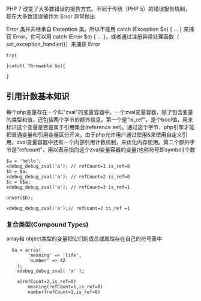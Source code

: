 PHP 7 改变了大多数错误的报告方式。不同于传统（PHP 5）的错误报告机制，现在大多数错误被作为 Error 异常抛出


Error 类并非继承自 Exception 类，所以不能用 catch (Exception $e) { ... } 来捕获 Error。你可以用 catch (Error $e) { ... }，或者通过注册异常处理函数（ set_exception_handler()）来捕获 Error

    try{
        
    }catch( Throwable $e){
        
    }
    
    
## 引用计数基本知识 


每个php变量存在一个叫"zval"的变量容器中。一个zval变量容器，除了包含变量的类型和值，还包括两个字节的额外信息。第一个是"is_ref"，是个bool值，用来标识这个变量是否是属于引用集合(reference set)。通过这个字节，php引擎才能把普通变量和引用变量区分开来，由于php允许用户通过使用&来使用自定义引用，zval变量容器中还有一个内部引用计数机制，来优化内存使用。第二个额外字节是"refcount"，用以表示指向这个zval变量容器的变量(也称符号即symbol)个数


    $a = 'hello';
    xdebug_debug_zval('a'); // refCount=1 is_ref=0
    $b = $a;
    xdebug_debug_zval('a'); // refCount=2 is_ref=0
    $c = &$a;
    xdebug_debug_zval('a'); // refCount=2 is_ref=1
    
    unset($b);

    xdebug_debug_zval('a');// refCount=2 is_ref =1

### 复合类型(Compound Types) 

array和 object类型的变量把它们的成员或属性存在自己的符号表中

    
      $a = array( 
            'meaning' => 'life', 
            'number' => 42
        );
        xdebug_debug_zval( 'a' );
        
        a(refCount=2,is_ref=0)
            meaning(refCount=1,is_ref=0)
            number(refCount=1,is_ref=0)